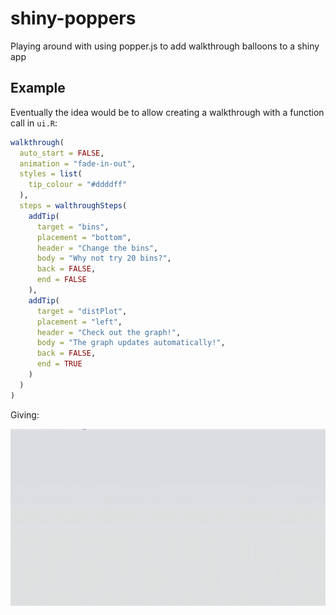 # shiny-poppers
Playing around with using popper.js to add walkthrough balloons to a shiny app

## Example

Eventually the idea would be to allow creating a walkthrough with a function call in `ui.R`:

```r
walkthrough(
  auto_start = FALSE,
  animation = "fade-in-out",
  styles = list(
    tip_colour = "#ddddff"
  ),
  steps = walthroughSteps(
    addTip(
      target = "bins",
      placement = "bottom",
      header = "Change the bins",
      body = "Why not try 20 bins?",
      back = FALSE,
      end = FALSE
    ),
    addTip(
      target = "distPlot",
      placement = "left",
      header = "Check out the graph!",
      body = "The graph updates automatically!",
      back = FALSE,
      end = TRUE
    )
  )
)
```

Giving:

![](images/shiny-poppers-gif.gif)
